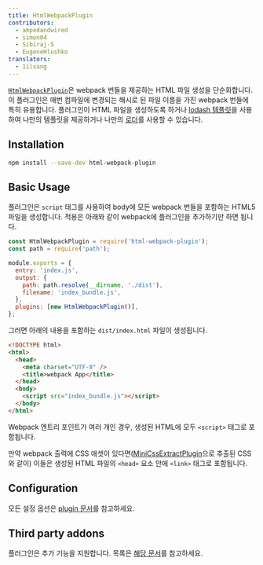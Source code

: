 ```yaml
---
title: HtmlWebpackPlugin
contributors:
  - ampedandwired
  - simon04
  - Sibiraj-S
  - EugeneHlushko
translators:
  - 1ilsang
---
```


[`HtmlWebpackPlugin`](https://github.com/jantimon/html-webpack-plugin)은 webpack 번들을 제공하는 HTML 파일 생성을 단순화합니다. 이 플러그인은 매번 컴파일에 변경되는 해시로 된 파일 이름을 가진 webpack 번들에 특히 유용합니다. 플러그인이 HTML 파일을 생성하도록 하거나 [lodash 템플릿](https://lodash.com/docs#template)을 사용하여 나만의 템플릿을 제공하거나 나만의 [로더](/loaders)를 사용할 수 있습니다.

## Installation

```bash
npm install --save-dev html-webpack-plugin
```

## Basic Usage

플러그인은 `script` 태그를 사용하여 body에 모든 webpack 번들을 포함하는 HTML5 파일을 생성합니다.
적용은 아래와 같이 webpack에 플러그인을 추가하기만 하면 됩니다.

```javascript
const HtmlWebpackPlugin = require('html-webpack-plugin');
const path = require('path');

module.exports = {
  entry: 'index.js',
  output: {
    path: path.resolve(__dirname, './dist'),
    filename: 'index_bundle.js',
  },
  plugins: [new HtmlWebpackPlugin()],
};
```

그러면 아래의 내용을 포함하는 `dist/index.html` 파일이 생성됩니다.

```html
<!DOCTYPE html>
<html>
  <head>
    <meta charset="UTF-8" />
    <title>webpack App</title>
  </head>
  <body>
    <script src="index_bundle.js"></script>
  </body>
</html>
```

Webpack 엔트리 포인트가 여러 개인 경우, 생성된 HTML에 모두 `<script>` 태그로 포함됩니다.

만약 webpack 출력에 CSS 애셋이 있다면([MiniCssExtractPlugin](/plugins/mini-css-extract-plugin/)으로 추출된 CSS 와 같이) 이들은 생성된 HTML 파일의 `<head>` 요소 안에 `<link>` 태그로 포함됩니다.

## Configuration

모든 설정 옵션은 [plugin 문서](https://github.com/jantimon/html-webpack-plugin#options)를 참고하세요.

## Third party addons

플러그인은 추가 기능을 지원합니다. 목록은 [해당 문서](https://github.com/jantimon/html-webpack-plugin#plugins)를 참고하세요.
